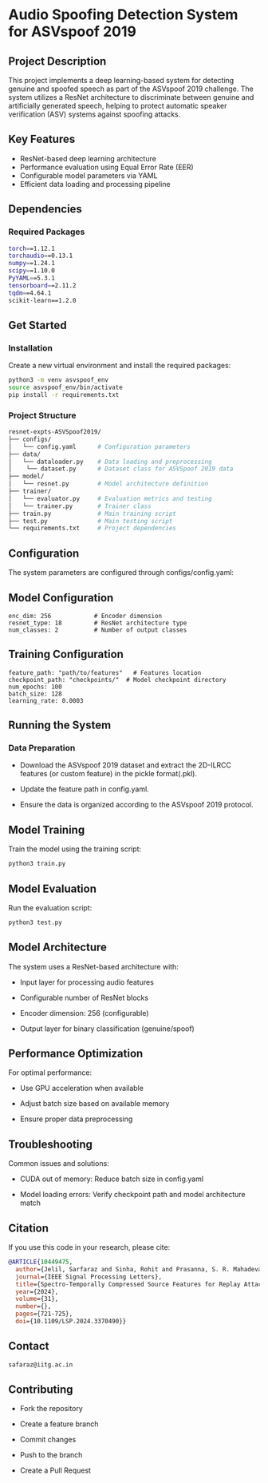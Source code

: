 # Audio Spoofing Detection System for ASVspoof 2019
## Project Description
This project implements a deep learning-based system for detecting 
genuine and spoofed speech as part of the ASVspoof 2019 challenge. The system utilizes a
ResNet architecture to discriminate between genuine and artificially generated speech, 
helping to protect automatic speaker verification (ASV) systems against spoofing attacks.

## Key Features
- ResNet-based deep learning architecture
- Performance evaluation using Equal Error Rate (EER)
- Configurable model parameters via YAML
- Efficient data loading and processing pipeline

## Dependencies
### Required Packages
```bash
torch==1.12.1
torchaudio==0.13.1
numpy==1.24.1
scipy==1.10.0
PyYAML==5.3.1
tensorboard==2.11.2
tqdm==4.64.1
scikit-learn==1.2.0
```

## Get Started
### Installation
Create a new virtual environment and install the required packages:
```bash
python3 -m venv asvspoof_env
source asvspoof_env/bin/activate 
pip install -r requirements.txt
```

### Project Structure
```bash
resnet-expts-ASVSpoof2019/
├── configs/
│   └── config.yaml      # Configuration parameters
├── data/
│   └── dataloader.py    # Data loading and preprocessing
│    └── dataset.py      # Dataset class for ASVSpoof 2019 data
├── model/
│   └── resnet.py        # Model architecture definition
├── trainer/
│   └── evaluator.py     # Evaluation metrics and testing
│   └── trainer.py       # Trainer class 
├── train.py             # Main training script
├── test.py              # Main testing script
└── requirements.txt     # Project dependencies
```

## Configuration
The system parameters are configured through configs/config.yaml:

## Model Configuration
```text
enc_dim: 256            # Encoder dimension
resnet_type: 18         # ResNet architecture type
num_classes: 2          # Number of output classes
```
## Training Configuration
```text
feature_path: "path/to/features"   # Features location
checkpoint_path: "checkpoints/"  # Model checkpoint directory
num_epochs: 100
batch_size: 128
learning_rate: 0.0003
```

## Running the System

### Data Preparation
- Download the ASVspoof 2019 dataset and extract the 2D-ILRCC features (or custom feature)
in the pickle format(.pkl).

- Update the feature path in config.yaml.

- Ensure the data is organized according to the ASVspoof 2019 protocol.

## Model Training
Train the model using the training script:
```bash
python3 train.py
```
## Model Evaluation
Run the evaluation script:

```bash
python3 test.py
```

## Model Architecture
The system uses a ResNet-based architecture with:

- Input layer for processing audio features

- Configurable number of ResNet blocks

- Encoder dimension: 256 (configurable)

- Output layer for binary classification (genuine/spoof)

## Performance Optimization
For optimal performance:

- Use GPU acceleration when available

- Adjust batch size based on available memory

- Ensure proper data preprocessing

## Troubleshooting
Common issues and solutions:

- CUDA out of memory: Reduce batch size in config.yaml

- Model loading errors: Verify checkpoint path and model architecture match

## Citation
If you use this code in your research, please cite:
```bibtex
@ARTICLE{10449475,
  author={Jelil, Sarfaraz and Sinha, Rohit and Prasanna, S. R. Mahadeva},
  journal={IEEE Signal Processing Letters}, 
  title={Spectro-Temporally Compressed Source Features for Replay Attack Detection}, 
  year={2024},
  volume={31},
  number={},
  pages={721-725}, 
  doi={10.1109/LSP.2024.3370490}}
```

## Contact
```html
safaraz@iitg.ac.in
```


## Contributing
- Fork the repository

- Create a feature branch

- Commit changes

- Push to the branch

- Create a Pull Request
